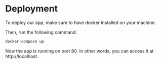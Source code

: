 # Deployment

To deploy our app, make sure to have docker installed on your machine.

Then, run the following command:

```bash
docker-compose up
```

Now the app is running on port 80. In other words, you can access it at http://localhost.